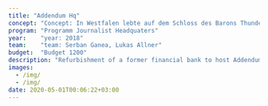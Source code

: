 ```yaml
---
title: "Addendum Hq"
concept: "Concept: In Westfalen lebte auf dem Schloss des Barons Thunder-ten-tronckh ein junger Mensch, dem die Natur die sanfteste Ge-sinnung verliehen hatte. Seine Gesichtszüge spiegelten seinInneres wider. Ein gesundes Urteil verband sich bei ihm mitArglosigkeit; aus diesem Grunde, glaube ich, wurde er Can-dide genannt. Die alten Bediensteten des Hauses vermute-ten, er sei der Sohn der Schwester des Barons und eines gu-ten, anständigen Edelmannes aus der Gegend, den das Fräu-lein niemals hatte heiraten wollen, weil er nur einundsiebzigVorfahren nachweisen konnte und der Rest seines Stamm-baums durch die Schuld der Zeit verlorengegangen war. "
program: "Programm Journalist Headquaters"
year:    "year: 2018"
team:    "team: Serban Ganea, Lukas Allner"
budget:  "Budget 1200"
description: "Refurbishment of a former financial bank to host Addendum. An Austrian journalistic research platform."
images:
  - /img/
  - /img/
date: 2020-05-01T00:06:22+03:00
---
```

